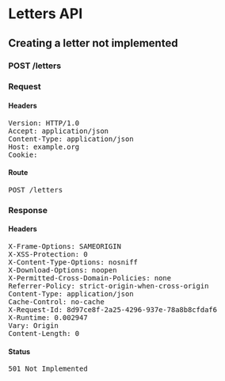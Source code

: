 # Letters API

## Creating a letter not implemented

### POST /letters
### Request

#### Headers

<pre>Version: HTTP/1.0
Accept: application/json
Content-Type: application/json
Host: example.org
Cookie: </pre>

#### Route

<pre>POST /letters</pre>

### Response

#### Headers

<pre>X-Frame-Options: SAMEORIGIN
X-XSS-Protection: 0
X-Content-Type-Options: nosniff
X-Download-Options: noopen
X-Permitted-Cross-Domain-Policies: none
Referrer-Policy: strict-origin-when-cross-origin
Content-Type: application/json
Cache-Control: no-cache
X-Request-Id: 8d97ce8f-2a25-4296-937e-78a8b8cfdaf6
X-Runtime: 0.002947
Vary: Origin
Content-Length: 0</pre>

#### Status

<pre>501 Not Implemented</pre>

